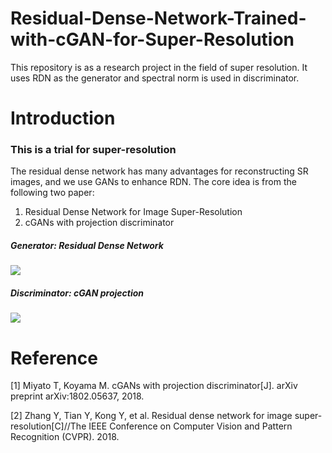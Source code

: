 # Residual-Dense-Network-Trained-with-cGAN-for-Super-Resolution
This repository is as a research project in the field of super resolution. It uses RDN as the generator and spectral norm is used in discriminator.

# Introduction
### This is a trial for super-resolution
The residual dense network has many advantages for reconstructing SR images, and we use GANs to enhance RDN.
The core idea is from the following two paper:
1. Residual Dense Network for Image Super-Resolution
2. cGANs with projection discriminator
##### Generator: Residual Dense Network
![](https://github.com/MingtaoGuo/Residual-Dense-Network-Trained-with-cGAN-for-Super-Resolution/blob/master/IMAGES/RDN.jpg)
##### Discriminator: cGAN projection
![](https://github.com/MingtaoGuo/Residual-Dense-Network-Trained-with-cGAN-for-Super-Resolution/blob/master/IMAGES/pro.jpg)
# Reference 
[1] Miyato T, Koyama M. cGANs with projection discriminator[J]. arXiv preprint arXiv:1802.05637, 2018.

[2] Zhang Y, Tian Y, Kong Y, et al. Residual dense network for image super-resolution[C]//The IEEE Conference on Computer Vision and Pattern Recognition (CVPR). 2018.


